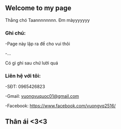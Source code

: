 ## Welcome to my page

Thằng chó Taannnnnnnn. Đm màyyyyyyy



### Ghi chú:

-Page này lập ra để cho vui thôi

-...

Có gì ghi sau chứ lười quá

### Liên hệ với tôi:
-SĐT: 0965426823

-Gmail: vuongvuquoc01@gmail.com

-Facebook: https://www.facebook.com/vuongvq2516/




## Thân ái <3<3

